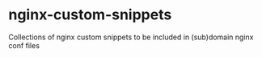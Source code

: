 # nginx-custom-snippets
Collections of nginx custom snippets to be included in (sub)domain nginx conf files
